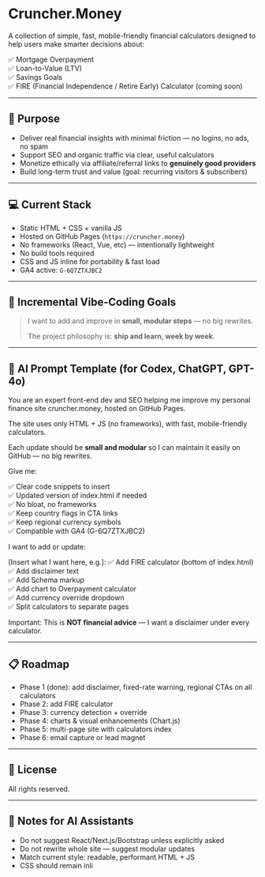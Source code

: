 # Cruncher.Money

A collection of simple, fast, mobile-friendly financial calculators designed to help users make smarter decisions about:

✅ Mortgage Overpayment  
✅ Loan-to-Value (LTV)  
✅ Savings Goals  
✅ FIRE (Financial Independence / Retire Early) Calculator (coming soon)  

---

## 🎯 Purpose

- Deliver real financial insights with minimal friction — no logins, no ads, no spam
- Support SEO and organic traffic via clear, useful calculators
- Monetize ethically via affiliate/referral links to **genuinely good providers**
- Build long-term trust and value (goal: recurring visitors & subscribers)

---

## 💻 Current Stack

- Static HTML + CSS + vanilla JS  
- Hosted on GitHub Pages (`https://cruncher.money`)  
- No frameworks (React, Vue, etc) — intentionally lightweight  
- No build tools required  
- CSS and JS inline for portability & fast load  
- GA4 active: `G-6Q7ZTXJBC2`

---

## 🚀 Incremental Vibe-Coding Goals

> I want to add and improve in **small, modular steps** — no big rewrites.  
> 
> The project philosophy is: **ship and learn, week by week**.

---

## 🤖 AI Prompt Template (for Codex, ChatGPT, GPT-4o)

You are an expert front-end dev and SEO helping me improve my personal finance site cruncher.money, hosted on GitHub Pages.

The site uses only HTML + JS (no frameworks), with fast, mobile-friendly calculators.

Each update should be **small and modular** so I can maintain it easily on GitHub — no big rewrites.

Give me:

✅ Clear code snippets to insert  
✅ Updated version of index.html if needed  
✅ No bloat, no frameworks  
✅ Keep country flags in CTA links  
✅ Keep regional currency symbols  
✅ Compatible with GA4 (G-6Q7ZTXJBC2)  

I want to add or update:

[Insert what I want here, e.g.]:
✅ Add FIRE calculator (bottom of index.html)  
✅ Add disclaimer text  
✅ Add Schema markup  
✅ Add chart to Overpayment calculator  
✅ Add currency override dropdown  
✅ Split calculators to separate pages  

Important: This is **NOT financial advice** — I want a disclaimer under every calculator.

---

## 📋 Roadmap

- Phase 1 (done): add disclaimer, fixed-rate warning, regional CTAs on all calculators
- Phase 2: add FIRE calculator
- Phase 3: currency detection + override
- Phase 4: charts & visual enhancements (Chart.js)
- Phase 5: multi-page site with calculators index
- Phase 6: email capture or lead magnet

---

## 📄 License

All rights reserved.

---

## 🚀 Notes for AI Assistants

- Do not suggest React/Next.js/Bootstrap unless explicitly asked
- Do not rewrite whole site — suggest modular updates
- Match current style: readable, performant HTML + JS
- CSS should remain inli
